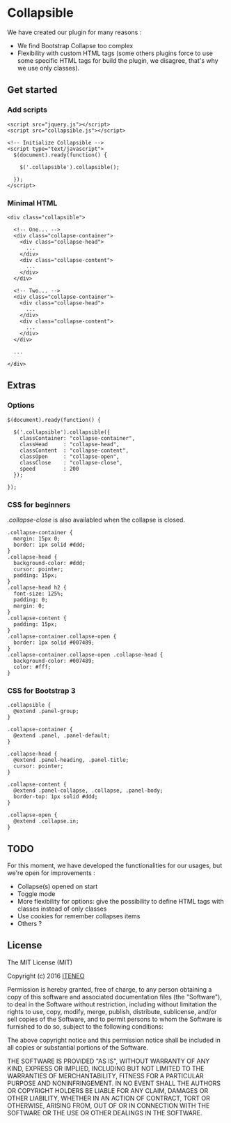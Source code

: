 # Collapsible

We have created our plugin for many reasons :

* We find Bootstrap Collapse too complex
* Flexibility with custom HTML tags (some others plugins force to use some specific HTML tags for build the plugin, we disagree, that's why we use only classes).

## Get started

### Add scripts

	<script src="jquery.js"></script>
	<script src="collapsible.js"></script>

	<!-- Initialize Collapsible -->
	<script type="text/javascript">
	  $(document).ready(function() {

	    $('.collapsible').collapsible();

	  });
	</script>

### Minimal HTML

	<div class="collapsible">

	  <!-- One... -->
	  <div class="collapse-container">
	    <div class="collapse-head">
	      ...
	    </div>
	    <div class="collapse-content">
	      ...
	    </div>
	  </div>

	  <!-- Two... -->
	  <div class="collapse-container">
	    <div class="collapse-head">
	      ...
	    </div>
	    <div class="collapse-content">
	      ...
	    </div>
	  </div>

	  ...

	</div>

## Extras

### Options

	$(document).ready(function() {

	  $('.collapsible').collapsible({
	    classContainer: "collapse-container",
	    classHead     : "collapse-head",
	    classContent  : "collapse-content",
	    classOpen     : "collapse-open",
	    classClose    : "collapse-close",
	    speed         : 200
	  });

	});

### CSS for beginners

*.collapse-close* is also availabled when the collapse is closed.

	.collapse-container {
	  margin: 15px 0;
	  border: 1px solid #ddd;
	}
	.collapse-head {
	  background-color: #ddd;
	  cursor: pointer;
	  padding: 15px;
	}
	.collapse-head h2 {
	  font-size: 125%;
	  padding: 0;
	  margin: 0;
	}
	.collapse-content {
	  padding: 15px;
	}
	.collapse-container.collapse-open {
	  border: 1px solid #007489;
	}
	.collapse-container.collapse-open .collapse-head {
	  background-color: #007489;
	  color: #fff;
	}

### CSS for Bootstrap 3

	.collapsible {
	  @extend .panel-group;
	}

	.collapse-container {
	  @extend .panel, .panel-default;
	}

	.collapse-head {
	  @extend .panel-heading, .panel-title;
	  cursor: pointer;
	}

	.collapse-content {
	  @extend .panel-collapse, .collapse, .panel-body;
	  border-top: 1px solid #ddd;
	}

	.collapse-open {
	  @extend .collapse.in;
	}

## TODO

For this moment, we have developed the functionalities for our usages, but we're open for improvements :

* Collapse(s) opened on start
* Toggle mode
* More flexibility for options: give the possibility to define HTML tags with classes instead of only classes
* Use cookies for remember collapses items
* Others ?

## License

The MIT License (MIT)

Copyright (c) 2016 [ITENEO](https://iteneo.fr/)

Permission is hereby granted, free of charge, to any person obtaining a copy of this software and associated documentation files (the "Software"), to deal in the Software without restriction, including without limitation the rights to use, copy, modify, merge, publish, distribute, sublicense, and/or sell copies of the Software, and to permit persons to whom the Software is furnished to do so, subject to the following conditions:

The above copyright notice and this permission notice shall be included in all copies or substantial portions of the Software.

THE SOFTWARE IS PROVIDED "AS IS", WITHOUT WARRANTY OF ANY KIND, EXPRESS OR IMPLIED, INCLUDING BUT NOT LIMITED TO THE WARRANTIES OF MERCHANTABILITY, FITNESS FOR A PARTICULAR PURPOSE AND NONINFRINGEMENT. IN NO EVENT SHALL THE AUTHORS OR COPYRIGHT HOLDERS BE LIABLE FOR ANY CLAIM, DAMAGES OR OTHER LIABILITY, WHETHER IN AN ACTION OF CONTRACT, TORT OR OTHERWISE, ARISING FROM, OUT OF OR IN CONNECTION WITH THE SOFTWARE OR THE USE OR OTHER DEALINGS IN THE SOFTWARE.
